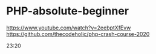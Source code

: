 # PHP-absolute-beginner

https://www.youtube.com/watch?v=2eebptXfEvw
https://github.com/thecodeholic/php-crash-course-2020

23:20
